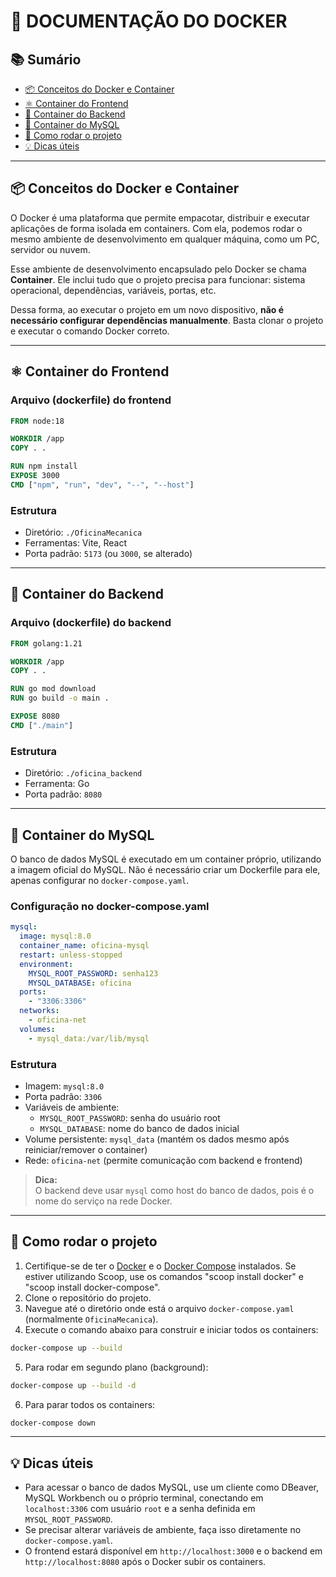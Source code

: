 # 🐳 DOCUMENTAÇÃO DO DOCKER

## 📚 Sumário

- [📦 Conceitos do Docker e Container](#-conceitos-do-docker-e-container)
- [⚛️ Container do Frontend](#️-container-do-frontend)
- [🐹 Container do Backend](#-container-do-backend)
- [🐬 Container do MySQL](#-container-do-mysql)
- [🚀 Como rodar o projeto](#-como-rodar-o-projeto)
- [💡 Dicas úteis](#-dicas-úteis)

---

## 📦 Conceitos do Docker e Container

O Docker é uma plataforma que permite empacotar, distribuir e executar aplicações de forma isolada em containers. Com ela, podemos rodar o mesmo ambiente de desenvolvimento em qualquer máquina, como um PC, servidor ou nuvem.

Esse ambiente de desenvolvimento encapsulado pelo Docker se chama **Container**. Ele inclui tudo que o projeto precisa para funcionar: sistema operacional, dependências, variáveis, portas, etc.

Dessa forma, ao executar o projeto em um novo dispositivo, **não é necessário configurar dependências manualmente**. Basta clonar o projeto e executar o comando Docker correto.

---

## ⚛️ Container do Frontend

### Arquivo (dockerfile) do frontend

```dockerfile
FROM node:18

WORKDIR /app
COPY . .

RUN npm install
EXPOSE 3000
CMD ["npm", "run", "dev", "--", "--host"]
```

### Estrutura

- Diretório: `./OficinaMecanica`
- Ferramentas: Vite, React
- Porta padrão: `5173` (ou `3000`, se alterado)

---

## 🐹 Container do Backend

### Arquivo (dockerfile) do backend

```dockerfile
FROM golang:1.21

WORKDIR /app
COPY . .

RUN go mod download
RUN go build -o main .

EXPOSE 8080
CMD ["./main"]
```

### Estrutura

- Diretório: `./oficina_backend`
- Ferramenta: Go
- Porta padrão: `8080`

---

## 🐬 Container do MySQL

O banco de dados MySQL é executado em um container próprio, utilizando a imagem oficial do MySQL. Não é necessário criar um Dockerfile para ele, apenas configurar no `docker-compose.yaml`.

### Configuração no docker-compose.yaml

```yaml
mysql:
  image: mysql:8.0
  container_name: oficina-mysql
  restart: unless-stopped
  environment:
    MYSQL_ROOT_PASSWORD: senha123
    MYSQL_DATABASE: oficina
  ports:
    - "3306:3306"
  networks:
    - oficina-net
  volumes:
    - mysql_data:/var/lib/mysql
```

### Estrutura

- Imagem: `mysql:8.0`
- Porta padrão: `3306`
- Variáveis de ambiente:
  - `MYSQL_ROOT_PASSWORD`: senha do usuário root
  - `MYSQL_DATABASE`: nome do banco de dados inicial
- Volume persistente: `mysql_data` (mantém os dados mesmo após reiniciar/remover o container)
- Rede: `oficina-net` (permite comunicação com backend e frontend)

> **Dica:**  
> O backend deve usar `mysql` como host do banco de dados, pois é o nome do serviço na rede Docker.

---

## 🚀 Como rodar o projeto

1. Certifique-se de ter o [Docker](https://www.docker.com/) e o [Docker Compose](https://docs.docker.com/compose/) instalados. Se estiver utilizando Scoop, use os comandos "scoop install docker" e "scoop install docker-compose".
2. Clone o repositório do projeto.
3. Navegue até o diretório onde está o arquivo `docker-compose.yaml` (normalmente `OficinaMecanica`).
4. Execute o comando abaixo para construir e iniciar todos os containers:

```sh
docker-compose up --build
```

5. Para rodar em segundo plano (background):

```sh
docker-compose up --build -d
```

6. Para parar todos os containers:

```sh
docker-compose down
```

---

## 💡 Dicas úteis

- Para acessar o banco de dados MySQL, use um cliente como DBeaver, MySQL Workbench ou o próprio terminal, conectando em `localhost:3306` com usuário `root` e a senha definida em `MYSQL_ROOT_PASSWORD`.
- Se precisar alterar variáveis de ambiente, faça isso diretamente no `docker-compose.yaml`.
- O frontend estará disponível em `http://localhost:3000` e o backend em `http://localhost:8080` após o Docker subir os containers.
